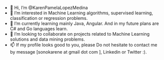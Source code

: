 - 👋 Hi, I’m @KarenPamelaLopezMedina
- 👀 I’m interested in Machine Learning algorithms, supervised learning, classification or regression problems.
- 🌱 I’m currently learning mainly Java, Angular. And in my future plans are C# and Go languages learn.
- 💞️ I’m looking to collaborate on projects related to Machine Learning solutions and data mining problems.
- 📫 If my profile looks good to you, please Do not hesitate to contact me by message [sonokarene at gmail dot com ], Linkedin or Twitter :).
<!---
KarenPamelaLopezMedina/KarenPamelaLopezMedina is a ✨ special ✨ repository because its `README.md` (this file) appears on your GitHub profile.
You can click the Preview link to take a look at your changes.
--->
